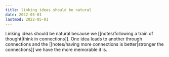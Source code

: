```yaml
---
title: linking ideas should be natural
date: 2022-05-01
lastmod: 2022-05-01
---
```

Linking ideas should be natural because we [[notes/following a train of thought|think in connections]]. One idea leads to another through connections and the [[notes/having more connections is better|stronger the connections]] we have the more memorable it is. 